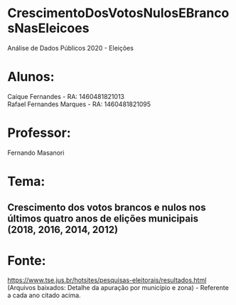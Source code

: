 # CrescimentoDosVotosNulosEBrancosNasEleicoes
Análise de Dados Públicos 2020 - Eleições

# Alunos:
Caíque Fernandes - RA: 1460481821013 <br>
Rafael Fernandes Marques - RA: 1460481821095

# Professor:
Fernando Masanori

# Tema:
## Crescimento dos votos brancos e nulos nos últimos quatro anos de elições municipais <br> (2018, 2016, 2014, 2012)

# Fonte:
https://www.tse.jus.br/hotsites/pesquisas-eleitorais/resultados.html <br>
(Arquivos baixados: Detalhe da apuração por município e zona) - Referente a cada ano citado acima.
